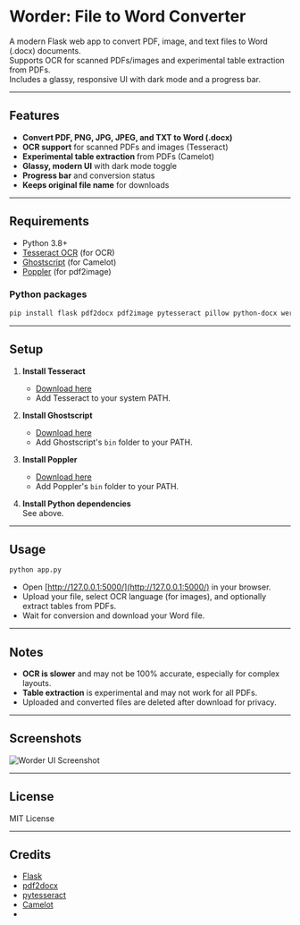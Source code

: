 # Worder: File to Word Converter

A modern Flask web app to convert PDF, image, and text files to Word (.docx) documents.  
Supports OCR for scanned PDFs/images and experimental table extraction from PDFs.  
Includes a glassy, responsive UI with dark mode and a progress bar.

---

## Features

- **Convert PDF, PNG, JPG, JPEG, and TXT to Word (.docx)**
- **OCR support** for scanned PDFs and images (Tesseract)
- **Experimental table extraction** from PDFs (Camelot)
- **Glassy, modern UI** with dark mode toggle
- **Progress bar** and conversion status
- **Keeps original file name** for downloads

---

## Requirements

- Python 3.8+
- [Tesseract OCR](https://github.com/tesseract-ocr/tesseract) (for OCR)
- [Ghostscript](https://www.ghostscript.com/) (for Camelot)
- [Poppler](https://github.com/oschwartz10612/poppler-windows/releases/) (for pdf2image)

### Python packages

```bash
pip install flask pdf2docx pdf2image pytesseract pillow python-docx werkzeug camelot-py[cv]
```

---

## Setup

1. **Install Tesseract**  
   - [Download here](https://github.com/tesseract-ocr/tesseract)
   - Add Tesseract to your system PATH.

2. **Install Ghostscript**  
   - [Download here](https://www.ghostscript.com/download/gsdnld.html)
   - Add Ghostscript's `bin` folder to your PATH.

3. **Install Poppler**  
   - [Download here](https://github.com/oschwartz10612/poppler-windows/releases/)
   - Add Poppler's `bin` folder to your PATH.

4. **Install Python dependencies**  
   See above.

---

## Usage

```bash
python app.py
```

- Open [http://127.0.0.1:5000/](http://127.0.0.1:5000/) in your browser.
- Upload your file, select OCR language (for images), and optionally extract tables from PDFs.
- Wait for conversion and download your Word file.

---

## Notes

- **OCR is slower** and may not be 100% accurate, especially for complex layouts.
- **Table extraction** is experimental and may not work for all PDFs.
- Uploaded and converted files are deleted after download for privacy.

---

## Screenshots

![Worder UI Screenshot](screenshot.png)

---

## License

MIT License

---

## Credits

- [Flask](https://flask.palletsprojects.com/)
- [pdf2docx](https://github.com/dothinking/pdf2docx)
- [pytesseract](https://github.com/madmaze/pytesseract)
- [Camelot](https://camelot-py.readthedocs.io/)
-